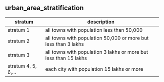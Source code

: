 ## urban_area_stratification
| stratum | description |
|---|---|
| stratum 1 | all towns with population less than 50,000 |
| stratum 2 | all towns with population 50,000 or more but less than 3 lakhs |
| stratum 3 | all towns with population 3 lakhs or more but less than 15 lakhs |
| stratum 4, 5, 6,... | each city with population 15 lakhs or more |
